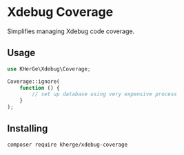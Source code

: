 Xdebug Coverage
===============

Simplifies managing Xdebug code coverage.

Usage
-----

```php
use KHerGe\Xdebug\Coverage;

Coverage::ignore(
    function () {
        // set up database using very expensive process
    }
);
```

Installing
----------

    composer require kherge/xdebug-coverage

